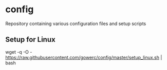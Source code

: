 # config

Repository containing various configuration files and setup scripts


## Setup for Linux

wget -q -O - https://raw.githubusercontent.com/gowerc/config/master/setup_linux.sh | bash
